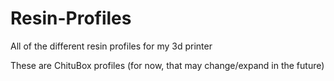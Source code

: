 # Resin-Profiles
All of the different resin profiles for my 3d printer

These are ChituBox profiles (for now, that may change/expand in the future)
